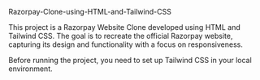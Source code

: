 Razorpay-Clone-using-HTML-and-Tailwind-CSS

This project is a Razorpay Website Clone developed using HTML and Tailwind CSS. The goal is to recreate the official Razorpay website,
capturing its design and functionality with a focus on responsiveness.

Before running the project, you need to set up Tailwind CSS in your local environment.
